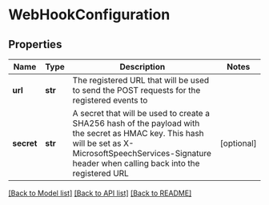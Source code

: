 # WebHookConfiguration

## Properties
Name | Type | Description | Notes
------------ | ------------- | ------------- | -------------
**url** | **str** | The registered URL that will be used to send the POST requests for the registered events to | 
**secret** | **str** | A secret that will be used to create a SHA256 hash of the payload with the secret as HMAC key.  This hash will be set as X-MicrosoftSpeechServices-Signature header when calling back into the registered URL | [optional] 

[[Back to Model list]](../README.md#documentation-for-models) [[Back to API list]](../README.md#documentation-for-api-endpoints) [[Back to README]](../README.md)


